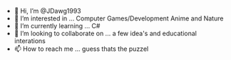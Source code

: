 - 👋 Hi, I’m @JDawg1993
- 👀 I’m interested in ... Computer Games/Development Anime and Nature
- 🌱 I’m currently learning ... C#
- 💞️ I’m looking to collaborate on ... a few idea's and educational interations
- 📫 How to reach me ... guess thats the puzzel 

<!---
JDawg1993/JDawg1993 is a ✨ special ✨ repository because its `README.md` (this file) appears on your GitHub profile.
You can click the Preview link to take a look at your changes.
--->
